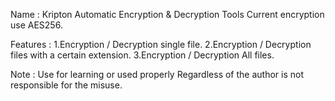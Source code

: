 Name : Kripton Automatic Encryption & Decryption Tools 
Current encryption use AES256.

Features : 1.Encryption / Decryption single file.
           2.Encryption / Decryption files with a certain extension.
           3.Encryption / Decryption All files.
           
Note : Use for learning or used properly Regardless of the author is not responsible for the misuse.
